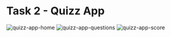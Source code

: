 # Task 2 - Quizz App
![quizz-app-home](https://github.com/aniruddha76/Quizz-app/assets/109715980/87b7a38e-fe8e-4e3c-9829-c45cd75738b6)
![quizz-app-questions](https://github.com/aniruddha76/Quizz-app/assets/109715980/e87a5592-3d6b-4d79-a361-71df190ab9dc)
![quizz-app-score](https://github.com/aniruddha76/Quizz-app/assets/109715980/62cdfa5e-5e4e-4009-a0e4-8ec383f520ea)

